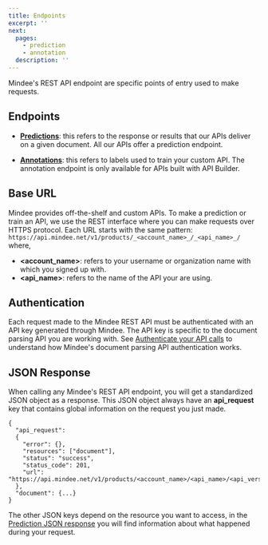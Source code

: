 ```yaml
---
title: Endpoints
excerpt: ''
next:
  pages:
    - prediction
    - annotation
  description: ''
---
```

Mindee's REST API endpoint are specific points of entry used to make requests.

## Endpoints
- [**Predictions**](https://developers.mindee.com/docs/prediction): this refers to the response or results that our APIs deliver on a given document. All our APIs offer a prediction endpoint.

- [**Annotations**](https://developers.mindee.com/docs/annotation): this refers to labels used to train your custom API. The annotation endpoint is only available for APIs built with API Builder.

## Base URL
Mindee provides off-the-shelf and custom APIs. To make a prediction or train an API, we use the REST interface where you can make requests over HTTPS protocol. Each URL starts with the same pattern: `https://api.mindee.net/v1/products/_<account_name>_/_<api_name>_/` where,

- **__<account_name>__**: refers to your username or organization name with which you signed up with.
- **__<api_name>__**: refers to the name of the API your are using.

## Authentication
Each request made to the Mindee REST API must be authenticated with an API key generated through Mindee. The API key is specific to the document parsing API you are working with. See [Authenticate your API calls](https://developers.mindee.com/docs/authentication#authenticate-your-api-calls) to understand how Mindee's document parsing API authentication works.

## JSON Response
When calling any Mindee's REST API endpoint, you will get a standardized JSON object as a response. This JSON object always have an **api_request** key that contains global information on the request you just made.

```
{
  "api_request": 
  {
    "error": {}, 
    "resources": ["document"], 
    "status": "success", 
    "status_code": 201, 
    "url": "https://api.mindee.net/v1/products/<account_name>/<api_name>/<api_version>/predict"
  }, 
  "document": {...}
}
```
The other JSON keys depend on the resource you want to access, in the [Prediction JSON response](https://developers.mindee.com/docs/annotation) you will find information about what happened during your request.
